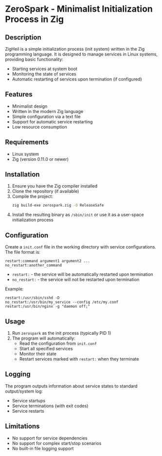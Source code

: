 # ZeroSpark - Minimalist Initialization Process in Zig

## Description

ZigHeil is a simple initialization process (init system) written in the Zig programming language. It is designed to manage services in Linux systems, providing basic functionality:

- Starting services at system boot
- Monitoring the state of services
- Automatic restarting of services upon termination (if configured)

## Features

- Minimalist design
- Written in the modern Zig language
- Simple configuration via a text file
- Support for automatic service restarting
- Low resource consumption

## Requirements

- Linux system
- Zig (version 0.11.0 or newer)

## Installation

1. Ensure you have the Zig compiler installed
2. Clone the repository (if available)
3. Compile the project:
   ```sh
   zig build-exe zerospark.zig -O ReleaseSafe
   ```
4. Install the resulting binary as `/sbin/init` or use it as a user-space initialization process

## Configuration

Create a `init.conf` file in the working directory with service configurations. The file format is:

```
restart:command argument1 argument2 ...
no_restart:another_command
```

- `restart:` - the service will be automatically restarted upon termination
- `no_restart:` - the service will not be restarted upon termination

Example:
```
restart:/usr/sbin/sshd -D
no_restart:/usr/bin/my_service --config /etc/my.conf
restart:/usr/bin/nginx -g "daemon off;"
```

## Usage

1. Run `zerospark` as the init process (typically PID 1)
2. The program will automatically:
   - Read the configuration from `init.conf`
   - Start all specified services
   - Monitor their state
   - Restart services marked with `restart:` when they terminate

## Logging

The program outputs information about service states to standard output/system log:
- Service startups
- Service terminations (with exit codes)
- Service restarts

## Limitations

- No support for service dependencies
- No support for complex start/stop scenarios
- No built-in file logging support


